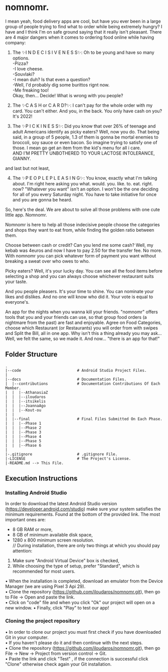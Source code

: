 # nomnomr.

I mean yeah, food delivery apps are cool, but have you ever been in a large group of people trying to find what to order while being extremely hungry?
I have and I think I'm on safe ground saying that it really isn't pleasant.
There are 4 major dangers when it comes to ordering food online while having company:

1. The ✨I N D E C I S I V E N E S S✨: Oh to be young and have so many options.  
-Pizza?  
-I love cheese.  
-Souvlaki?  
-I mean duh? Is that even a question?  
-Well, I'd probably dig some burittos rignt now.  
-Me freaking too!  
Okay, then... Decide! What is wrong with you people? 

2. The ✨C A S H or C A R D?✨: I can't pay for the whole order with my card. You can't either.
And you, in the back. You only have cash on you? It's 2022! 

3. The ✨P I C K I N E S S✨: Did you know that over 26% of teenage and adult Americans identify as picky eaters?
Well, now you do. That being said, in a group of 5 people, 1.3 of them is gonna be mortal enemies to broccoli, soy sauce or even bacon.
So imagine trying to satisfy one of those. I mean go get an item from the kid's menu for all i care.  
AND I'M PRETTY UNBOTHERED TO YOUR LACTOSE INTOLERANCE, GIANNY. 

and last but not least,

4. The ✨P E O P L E  P L E A S I N G✨: You know, exactly what I'm talking about.
I'm right here asking you what. would. you. like. to. eat. right. now? "Whatever you want" isn't an option.
I won't be the one deciding for all of you every Saturday night. You have to take initiative for once and you are gonna be heard. 
 
So, here's the deal. We are about to solve all those problems with one cute little app.
Nomnomr.

Nomnomr is here to help all those indecisive people choose the categories and shops they want to eat from, while finding the golden ratio between them.

Choose between cash or credit? Can you lend me some cash? Well, my kebab was 4euros and now I have to pay 2.50 for the transfer fee. 
No more. With nomnomr you can pick whatever form of payment you want without breaking a sweat over who owes to who.

Picky eaters? Well, it's your lucky day. You can see all the food items before selecting a shop and you can always choose whichever restaurant suits your taste.

And you people pleasers. It's your time to shine. You can nominate your likes and dislikes. And no one will know who did it. Your vote is equal to everyone's.

An app for the nights when you wanna kill your friends. "nomnomr" offers tools that you and your friends can use, so that group food orders (a nightmare from the past) are fast and enjoyable. Agree on Food Categories, choose which Restaurant (or Restaurants) you will order from with swipes and Split the Bill, all in one app. Why isn't this a thing already you may ask... Well, we felt the same, so we made it. And now... "there is an app for that!"

## Folder Structure
```
.
|--code                         # Android Studio Project Files.
|
|--docs                         # Documentation Files.
|  |--contributions             # Documentation Contributions Of Each Member.
|  |  |--AthanasiaZ
|  |  |--iloudaros
|  |  |--itsikelis
|  |  |--JoannaAgo
|  |  |--Kout-ou
|  |  
|  |--final                     # Final Files Submitted On Each Phase.
|  |  |--Phase 1
|  |  |--Phase 2
|  |  |--Phase 3
|  |  |--Phase 4
|  |  |--Phase 5
|  |  |--Phase 6
|
|-.gitignore                    # .gitignore File.
|-LICENSE                       # The Project's License.
|-README.md --> This File.

```

## Execution Instructions

### Installing Android Studio

In order to download the latest Android Studio version (https://developer.android.com/studio) make sure your system satisfies the minimum requirements. Found at the bottom of the provided link.
The most important ones are: 
- 8 GB RAM or more,
- 8 GB of minimum available disk space,
- 1280 x 800 minimum screen resolution.  
//
During installation, there are only two things at which you should pay attention:
1. Make sure "Android Virtual Device" box is checked,
2. While choosing the type of setup, prefer "Standard", which is recommended for most users. 

• When the installation is completed, download an emulator from the Device Manager (we are using Pixel 3 Api 29).  
• Clone the repository (https://github.com/iloudaros/nomnomr.git), then go to File -> Open and paste the link.    
• Click on "code" file and when you click "Ok" our project will open on a new window.
• Finally, click "Play" to test our app!

### Cloning the project repository
• In order to clone our project you must first check if you have downloaded Git in your computer.  
• If you haven't please do it and then continue with the next steps.  
• Clone the repository (https://github.com/iloudaros/nomnomr.git), then go File -> New -> Project from version control -> Git.  
• Paste the link and click "Test" , if the connection is successful click "Clone" otherwise check
again your Git installation.
